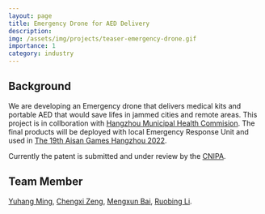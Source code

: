 ```yaml
---
layout: page
title: Emergency Drone for AED Delivery
description: 
img: /assets/img/projects/teaser-emergency-drone.gif
importance: 1
category: industry
---
```


## Background
We are developing an Emergency drone that delivers medical kits and portable AED that would save lifes in jammed cities and remote areas. This project is in collboration with [Hangzhou Municipal Health Commision](https://wsjkw.hangzhou.gov.cn/art/2020/9/14/art_1229232831_75553.html). The final products will be deployed with local Emergency Response Unit and used in [The 19th Aisan Games Hangzhou 2022](https://www.hangzhou2022.cn/En/).

Currently the patent is submitted and under review by the [CNIPA](https://english.cnipa.gov.cn/). 

## Team Member
<u>Yuhang Ming</u>, [Chengxi Zeng](https://simonzeng7108.github.io/), [Mengxun Bai](https://research-information.bris.ac.uk/en/persons/mengxun-bai), [Ruobing Li](https://people.uwe.ac.uk/Person/RuobingLi).

